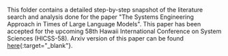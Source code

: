 This folder contains a detailed step-by-step snapshot of the literature search and analysis done for the paper "The Systems Engineering Approach in Times of Large Language Models". 	This paper has been accepted for the upcoming 58th Hawaii International Conference on System Sciences (HICSS-58). Arxiv version of this paper can be found [here](https://arxiv.org/abs/2411.09050v1){:target="_blank"}.
